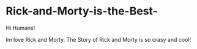 # Rick-and-Morty-is-the-Best-

Hi Humans! 

Im love Rick and Morty.
The Story of Rick and Morty is so crasy and cool!
